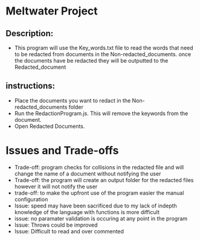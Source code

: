 # Meltwater Project
## Description: 
* This program will use the Key_words.txt file to read the words that need to be redacted from documents in the Non-redacted_documents. once the documents have be redacted they will be outputted to the Redacted_document
## instructions: 
* Place the documents you want to redact in the Non-redacted_documents folder
* Run the RedactionProgram.js. This will remove the keywords from the document.
* Open Redacted Documents.
# Issues and Trade-offs
* Trade-off: program checks for collisions in the redacted file and will change the name of a document without notifying the user
* Trade-off: the program will create an output folder for the redacted files however it 
will not notify the user
* trade-off: to make the upfront use of the program easier the manual configuration
* Issue: speed may have been sacrificed due to my lack of indepth knowledge of the language 
with functions is more difficult
* issue: no paramater validation is occuring at any point in the program
* Issue: Throws could be improved
* Issue: Difficult to read and over commented